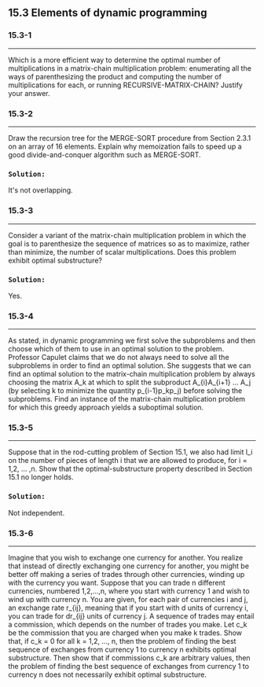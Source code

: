 ## 15.3 Elements of dynamic programming

### 15.3-1
***
Which is a more efficient way to determine the optimal number of multiplications in a matrix-chain multiplication problem: enumerating 
all the ways of parenthesizing the product and computing the number of multiplications for each, or running RECURSIVE-MATRIX-CHAIN? 
Justify your answer.

### 15.3-2
***
Draw the recursion tree for the MERGE-SORT procedure from Section 2.3.1 on an array of 16 elements. Explain why memoization fails to 
speed up a good divide-and-conquer algorithm such as MERGE-SORT.

### `Solution:`
It's not overlapping.

### 15.3-3
***
Consider a variant of the matrix-chain multiplication problem in which the goal is to parenthesize the sequence of matrices so as to 
maximize, rather than minimize, the number of scalar multiplications. Does this problem exhibit optimal substructure?

### `Solution:`
Yes.

### 15.3-4
***
As stated, in dynamic programming we first solve the subproblems and then choose which of them to use in an optimal solution to the 
problem. Professor Capulet claims that we do not always need to solve all the subproblems in order to find an optimal solution. She 
suggests that we can find an optimal solution to the matrix-chain multiplication problem by always choosing the matrix A_k at which to 
split the subproduct A_{i}A_{i+1} ... A_j (by selecting k to minimize the quantity p_{i-1}p_kp_j) before solving the subproblems. 
Find an instance of the matrix-chain multiplication problem for which this greedy approach yields a suboptimal solution.

### 15.3-5
***
Suppose that in the rod-cutting problem of Section 15.1, we also had limit l_i on the number of pieces of length i that we are allowed 
to produce, for i = 1,2, ... ,n. Show that the optimal-substructure property described in Section 15.1 no longer holds.

### `Solution:`
Not independent.

### 15.3-6
***
Imagine that you wish to exchange one currency for another. You realize that instead of directly exchanging one currency for another, 
you might be better off making a series of trades through other currencies, winding up with the currency you want. Suppose that you can 
trade n different currencies, numbered 1,2,...,n, where you start with currency 1 and wish to wind up with currency n. You are given, 
for each pair of currencies i and j, an exchange rate r_{ij}, meaning that if you start with d units of currency i, you can trade for 
dr_{ij} units of currency j. A sequence of trades may entail a commission, which depends on the number of trades you make. Let c_k be 
the commission that you are charged when you make k trades. Show that, if c_k = 0 for all k = 1,2, ..., n, then the problem of finding 
the best sequence of exchanges from currency 1 to currency n exhibits optimal substructure. Then show that if commissions c_k are 
arbitrary values, then the problem of finding the best sequence of exchanges from currency 1 to currency n does not necessarily exhibit 
optimal substructure.
